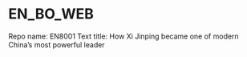 # EN_BO_WEB
Repo name: EN8001
Text title: How Xi Jinping became one of modern China’s most powerful leader